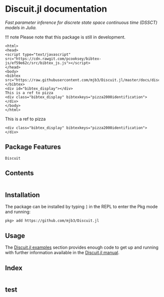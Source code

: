 # Discuit.jl documentation

*Fast parameter inference for discrete state space continuous time (DSSCT) models in Julia.*
<!-- Discuit: simulation and parameter inference for discrete state space continuous time (DSSCT) models. -->

!!! note
    Please note that this package is still in development.


```@raw html
<html>
<head>
<script type="text/javascript" src="https://cdn.rawgit.com/pcooksey/bibtex-js/ef59e62c/src/bibtex_js.js"></script>
</head>
<body>
<bibtex src="https://raw.githubusercontent.com/mjb3/Discuit.jl/master/docs/discuit.bib"></bibtex>
<div id="bibtex_display"></div>
This is a ref to pizza
<div class="bibtex_display" bibtexkeys="pizza2000identification"></div>
</body>
</html>
```

This is a ref to pizza
```@raw html
<div class="bibtex_display" bibtexkeys="pizza2000identification"></div>
```

## Package Features

```@docs
Discuit
```

## Contents

```@contents
```

## Installation

The package can be installed by typing `]` in the REPL to enter the Pkg mode and running:

```
pkg> add https://github.com/mjb3/Discuit.jl
```

## Usage

The [Discuit.jl examples](@ref) section provides enough code to get up and running with further information available in the [Discuit.jl manual](@ref).

## Index

```@index
```

## test
